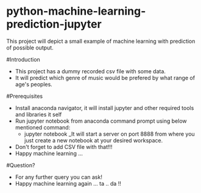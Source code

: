 # python-machine-learning-prediction-jupyter

This project will depict a small example of machine learning with prediction of possible output.

#Introduction

- This project has a dummy recorded csv file with some data.
- It will predict which genre of music would be prefered by what range of age's peoples.

#Prerequisites

- Install anaconda navigator, it will install jupyter and other required tools and libraries it self
- Run jupyter notebook from anaconda command prompt using below mentioned command:
   - jupyter notebook
   _It will start a server on port 8888 from where you just create a new notebook at your desired workspace.
- Don't forget to add CSV file with that!!!
- Happy machine learning ...

#Question?
- For any further query you can ask!
- Happy machine learning again ... ta .. da !!
